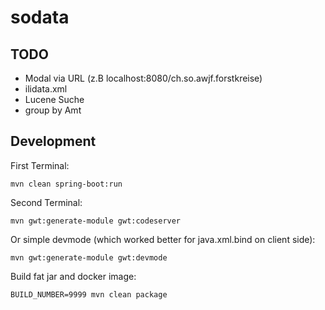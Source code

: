 # sodata

## TODO
- Modal via URL (z.B localhost:8080/ch.so.awjf.forstkreise)
- ilidata.xml
- Lucene Suche
- group by Amt

## Development

First Terminal:
```
mvn clean spring-boot:run
```

Second Terminal:
```
mvn gwt:generate-module gwt:codeserver
```

Or simple devmode (which worked better for java.xml.bind on client side):
```
mvn gwt:generate-module gwt:devmode 
```

Build fat jar and docker image:
```
BUILD_NUMBER=9999 mvn clean package
```
